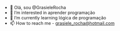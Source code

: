 - 👋 Olá, sou  @GrasieleRocha
- 👀 I’m interested in aprender programação
- 🌱 I’m currently learning lógica de programação 
- 📫 How to reach me - grasiele_rocha@hotmail.com
